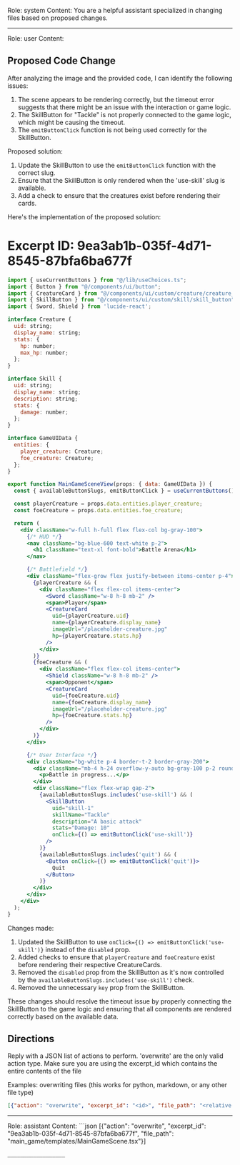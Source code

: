 Role: system
Content: You are a helpful assistant specialized in changing files based on proposed changes.
__________________
Role: user
Content: 
## Proposed Code Change
After analyzing the image and the provided code, I can identify the following issues:

1. The scene appears to be rendering correctly, but the timeout error suggests that there might be an issue with the interaction or game logic.
2. The SkillButton for "Tackle" is not properly connected to the game logic, which might be causing the timeout.
3. The `emitButtonClick` function is not being used correctly for the SkillButton.

Proposed solution:

1. Update the SkillButton to use the `emitButtonClick` function with the correct slug.
2. Ensure that the SkillButton is only rendered when the 'use-skill' slug is available.
3. Add a check to ensure that the creatures exist before rendering their cards.

Here's the implementation of the proposed solution:

# Excerpt ID: 9ea3ab1b-035f-4d71-8545-87bfa6ba677f
```jsx main_game/templates/MainGameScene.tsx
import { useCurrentButtons } from "@/lib/useChoices.ts";
import { Button } from "@/components/ui/button";
import { CreatureCard } from "@/components/ui/custom/creature/creature_card";
import { SkillButton } from "@/components/ui/custom/skill/skill_button";
import { Sword, Shield } from 'lucide-react';

interface Creature {
  uid: string;
  display_name: string;
  stats: {
    hp: number;
    max_hp: number;
  };
}

interface Skill {
  uid: string;
  display_name: string;
  description: string;
  stats: {
    damage: number;
  };
}

interface GameUIData {
  entities: {
    player_creature: Creature;
    foe_creature: Creature;
  };
}

export function MainGameSceneView(props: { data: GameUIData }) {
  const { availableButtonSlugs, emitButtonClick } = useCurrentButtons();

  const playerCreature = props.data.entities.player_creature;
  const foeCreature = props.data.entities.foe_creature;

  return (
    <div className="w-full h-full flex flex-col bg-gray-100">
      {/* HUD */}
      <nav className="bg-blue-600 text-white p-2">
        <h1 className="text-xl font-bold">Battle Arena</h1>
      </nav>

      {/* Battlefield */}
      <div className="flex-grow flex justify-between items-center p-4">
        {playerCreature && (
          <div className="flex flex-col items-center">
            <Sword className="w-8 h-8 mb-2" />
            <span>Player</span>
            <CreatureCard
              uid={playerCreature.uid}
              name={playerCreature.display_name}
              imageUrl="/placeholder-creature.jpg"
              hp={playerCreature.stats.hp}
            />
          </div>
        )}
        {foeCreature && (
          <div className="flex flex-col items-center">
            <Shield className="w-8 h-8 mb-2" />
            <span>Opponent</span>
            <CreatureCard
              uid={foeCreature.uid}
              name={foeCreature.display_name}
              imageUrl="/placeholder-creature.jpg"
              hp={foeCreature.stats.hp}
            />
          </div>
        )}
      </div>

      {/* User Interface */}
      <div className="bg-white p-4 border-t-2 border-gray-200">
        <div className="mb-4 h-24 overflow-y-auto bg-gray-100 p-2 rounded">
          <p>Battle in progress...</p>
        </div>
        <div className="flex flex-wrap gap-2">
          {availableButtonSlugs.includes('use-skill') && (
            <SkillButton
              uid="skill-1"
              skillName="Tackle"
              description="A basic attack"
              stats="Damage: 10"
              onClick={() => emitButtonClick('use-skill')}
            />
          )}
          {availableButtonSlugs.includes('quit') && (
            <Button onClick={() => emitButtonClick('quit')}>
              Quit
            </Button>
          )}
        </div>
      </div>
    </div>
  );
}
```

Changes made:

1. Updated the SkillButton to use `onClick={() => emitButtonClick('use-skill')}` instead of the `disabled` prop.
2. Added checks to ensure that `playerCreature` and `foeCreature` exist before rendering their respective CreatureCards.
3. Removed the `disabled` prop from the SkillButton as it's now controlled by the `availableButtonSlugs.includes('use-skill')` check.
4. Removed the unnecessary `key` prop from the SkillButton.

These changes should resolve the timeout issue by properly connecting the SkillButton to the game logic and ensuring that all components are rendered correctly based on the available data.

## Directions
Reply with a JSON list of actions to perform. 'overwrite' are the only valid action type. 
Make sure you are using the excerpt_id which contains the entire contents of the file

Examples:
overwriting files (this works for python, markdown, or any other file type)
```json output_example1
[{"action": "overwrite", "excerpt_id": "<id>", "file_path": "<relative file path>"}]
```

__________________
Role: assistant
Content: ```json
[{"action": "overwrite", "excerpt_id": "9ea3ab1b-035f-4d71-8545-87bfa6ba677f", "file_path": "main_game/templates/MainGameScene.tsx"}]
```
__________________
